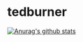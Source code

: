 # tedburner

[![Anurag's github stats](https://github-readme-stats.vercel.app/api?username=tedburner&count_private=true&theme=cobalt)](https://github.com/anuraghazra/github-readme-stats)

